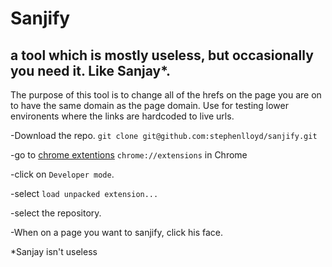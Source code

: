 # Sanjify
## a tool which is mostly useless, but occasionally you need it. Like Sanjay*.

The purpose of this tool is to change all of the hrefs on the page you are on to have the same domain as the page domain. 
Use for testing lower environents where the links are hardcoded to live urls. 

-Download the repo. `git clone git@github.com:stephenlloyd/sanjify.git`

-go to [chrome extentions](chrome://extensions "Chrome Extensions") `chrome://extensions` in Chrome

-click on `Developer mode`.

-select `load unpacked extension...`

-select the repository.

-When on a page you want to sanjify, click his face. 



*Sanjay isn't useless
